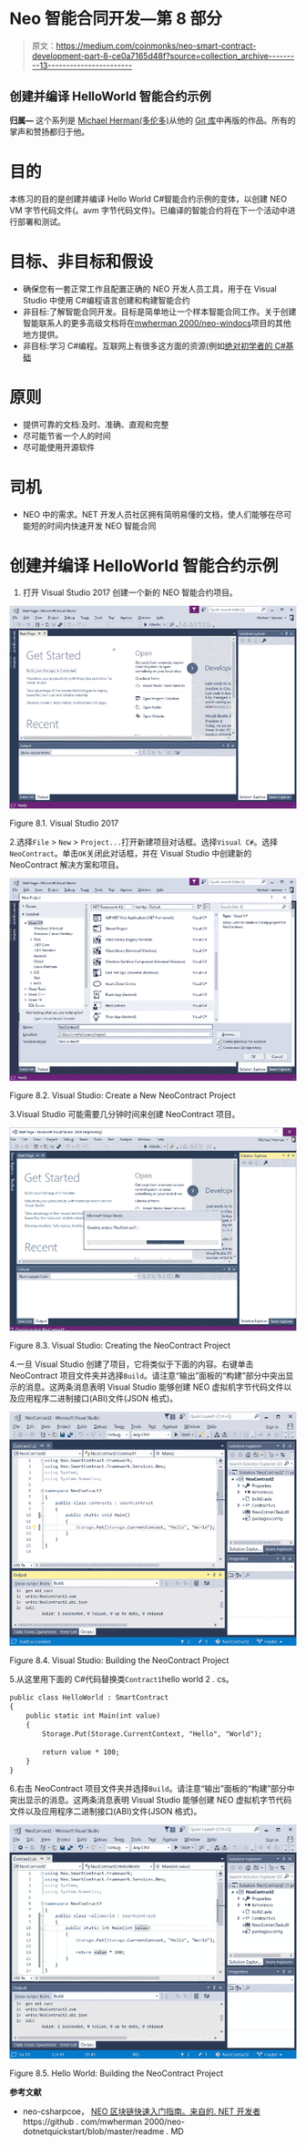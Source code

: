 # Neo 智能合同开发—第 8 部分

> 原文：<https://medium.com/coinmonks/neo-smart-contract-development-part-8-ce0a7165d48f?source=collection_archive---------13----------------------->

## 创建并编译 HelloWorld 智能合约示例

**归属—** 这个系列是 [Michael Herman(多伦多)](https://github.com/mwherman2000)从他的 [Git 库](https://github.com/mwherman2000/neo-dotnetquickstart)中再版的作品。所有的掌声和赞扬都归于他。

# 目的

本练习的目的是创建并编译 Hello World C#智能合约示例的变体，以创建 NEO VM 字节代码文件(。avm 字节代码文件)。已编译的智能合约将在下一个活动中进行部署和测试。

# 目标、非目标和假设

*   确保您有一套正常工作且配置正确的 NEO 开发人员工具，用于在 Visual Studio 中使用 C#编程语言创建和构建智能合约
*   非目标:了解智能合同开发。目标是简单地让一个样本智能合同工作。关于创建智能联系人的更多高级文档将在[mwherman 2000/neo-windocs](https://github.com/mwherman2000/neo-windocs/tree/master/windocs)项目的其他地方提供。
*   非目标:学习 C#编程。互联网上有很多这方面的资源(例如[绝对初学者的 C#基础](https://mva.microsoft.com/en-us/training-courses/c-fundamentals-for-absolute-beginners-16169?l=Lvld4EQIC_2706218949)

# 原则

*   提供可靠的文档:及时、准确、直观和完整
*   尽可能节省一个人的时间
*   尽可能使用开源软件

# 司机

*   NEO 中的需求。NET 开发人员社区拥有简明易懂的文档，使人们能够在尽可能短的时间内快速开发 NEO 智能合同

# 创建并编译 HelloWorld 智能合约示例

1.  打开 Visual Studio 2017 创建一个新的 NEO 智能合约项目。

![](img/6fca0a0b228b31b3cc85b1db620261e0.png)

Figure 8.1\. Visual Studio 2017

2.选择`File` > `New` > `Project...`打开新建项目对话框。选择`Visual C#`。选择`NeoContract`。单击`OK`关闭此对话框，并在 Visual Studio 中创建新的 NeoContract 解决方案和项目。

![](img/82492af0c0660c5c733ecd9efde77ac1.png)

Figure 8.2\. Visual Studio: Create a New NeoContract Project

3.Visual Studio 可能需要几分钟时间来创建 NeoContract 项目。

![](img/0baa7ffea2a187af7490947d7beb711f.png)

Figure 8.3\. Visual Studio: Creating the NeoContract Project

4.一旦 Visual Studio 创建了项目，它将类似于下面的内容。右键单击 NeoContract 项目文件夹并选择`Build`。请注意“输出”面板的“构建”部分中突出显示的消息。这两条消息表明 Visual Studio 能够创建 NEO 虚拟机字节代码文件以及应用程序二进制接口(ABI)文件(JSON 格式)。

![](img/e88fabf9fbfbbd6157721bd5ac16a144.png)

Figure 8.4\. Visual Studio: Building the NeoContract Project

5.从这里用下面的 C#代码替换类`Contract1`hello world 2 . cs。

```
public class HelloWorld : SmartContract
{
    public static int Main(int value)
    {
        Storage.Put(Storage.CurrentContext, "Hello", "World");

        return value * 100;
    }
}
```

6.右击 NeoContract 项目文件夹并选择`Build`。请注意“输出”面板的“构建”部分中突出显示的消息。这两条消息表明 Visual Studio 能够创建 NEO 虚拟机字节代码文件以及应用程序二进制接口(ABI)文件(JSON 格式)。

![](img/efc2dc7707df9b2ee7024ceea4344d97.png)

Figure 8.5\. Hello World: Building the NeoContract Project

**参考文献**

*   neo-csharpcoe， [NEO 区块链快速入门指南。来自](https://github.com/mwherman2000/neo-dotnetquickstart/blob/master/README.md)[的. NET 开发者](https://github.com/mwherman2000/neo-dotnetquickstart/blob/master/README.md)https://github . com/mwherman 2000/neo-dotnetquickstart/blob/master/readme . MD
